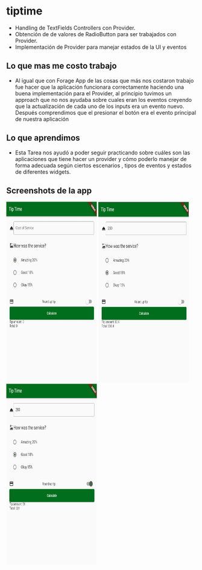 # tiptime

- Handling de TextFields Controllers con Provider.
- Obtención de de valores de RadioButton para ser trabajados con Provider.
- Implementación de Provider para manejar estados de la UI y eventos

## Lo que mas me costo trabajo

- Al igual que con Forage App de las cosas que más nos costaron trabajo fue hacer que la aplicación funcionara correctamente haciendo una buena implementación para el Provider, al principio tuvimos un approach que no nos ayudaba sobre cuales eran los eventos creyendo que la actualización de cada uno de los inputs era un evento nuevo. Después comprendimos que el presionar el botón era el evento principal de nuestra aplicación

## Lo que aprendimos

- Esta Tarea nos ayudó a poder seguir practicando sobre cuáles son las aplicaciones que tiene hacer un provider y cómo poderlo manejar de forma adecuada según ciertos escenarios , tipos de eventos y estados de diferentes widgets.

## Screenshots de la app

<img src = "Screenshot\SS0.jpeg" width="240" height="480"/>
<img src = "Screenshot\SS1.jpeg" width="240" height="480"/>
<img src = "Screenshot\SS2.jpeg" width="240" height="480"/>


